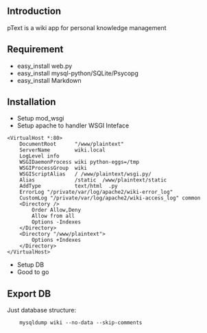 Introduction
------------
pText is a wiki app for personal knowledge management

Requirement
-----------
- easy_install web.py
- easy_install mysql-python/SQLite/Psycopg
- easy_install Markdown

Installation
------------

- Setup mod_wsgi
- Setup apache to handler WSGI Inteface

```
<VirtualHost *:80>
    DocumentRoot      "/www/plaintext"
    ServerName        wiki.local
    LogLevel info
    WSGIDaemonProcess wiki python-eggs=/tmp
    WSGIProcessGroup  wiki
    WSGIScriptAlias   / /www/plaintext/wsgi.py/
    Alias             /static  /www/plaintext/static
    AddType           text/html  .py
    ErrorLog "/private/var/log/apache2/wiki-error_log"
    CustomLog "/private/var/log/apache2/wiki-access_log" common
    <Directory />
        Order Allow,Deny
        Allow from all
        Options -Indexes
    </Directory>
    <Directory "/www/plaintext">
        Options +Indexes
    </Directory>
</VirtualHost>
```

- Setup DB
- Good to go

Export DB
---------
Just database structure:
```
    mysqldump wiki --no-data --skip-comments
```
